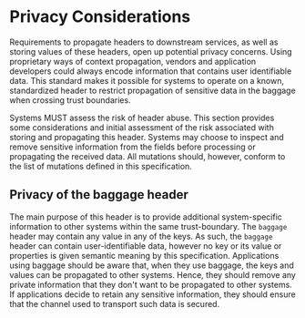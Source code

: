 # Privacy Considerations

Requirements to propagate headers to downstream services, as well as storing values of these headers, open up potential privacy concerns.
Using proprietary ways of context propagation, vendors and application developers could always encode information that contains user identifiable data.
This standard makes it possible for systems to operate on a known, standardized header to restrict propagation of sensitive data in the baggage when crossing trust boundaries.

Systems MUST assess the risk of header abuse. This section provides some considerations and initial assessment of the risk associated with storing and propagating this header. Systems may choose to inspect and remove sensitive information from the fields before processing or propagating the received data. All mutations should, however, conform to the list of mutations defined in this specification.

## Privacy of the baggage header

The main purpose of this header is to provide additional system-specific information to other systems within the same trust-boundary.
The `baggage` header may contain any value in any of the keys.
As such, the `baggage` header can contain user-identifiable data, however no key or its value or properties is given semantic meaning by this specification.
Applications using baggage should be aware that, when they use baggage, the keys and values can be propagated to other systems. Hence, they should remove any private information that they don't want to be propagated to other systems. If applications decide to retain any sensitive information, they should ensure that the channel used to transport such data is secured.
